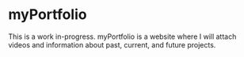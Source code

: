 # myPortfolio
This is a work in-progress. myPortfolio is a website where I will attach videos and information about past, current, and future projects.
